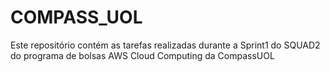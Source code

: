 # COMPASS_UOL
Este repositório contém as tarefas realizadas durante a Sprint1
do SQUAD2 do programa de bolsas AWS Cloud Computing da CompassUOL
